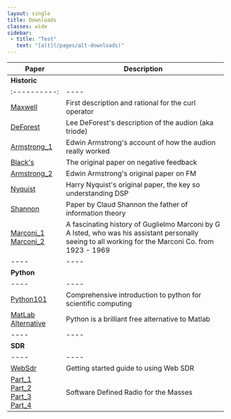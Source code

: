```yaml
---
layout: single
title: Downloads
classes: wide
sidebar:
 - title: "Test"
   text: "[alt](/pages/alt-downloads)"
---
```

<!-- ### **Downloads**  -->

| Paper  | Description |
|--------|---------------------|
| **Historic** | |
|:----------:|----| 
|[Maxwell](/assets/pdf/downloads/MathematicalClassificationofPhysicalQuantities_Maxwell.pdf) |First description and rational for the curl operator |
|[DeForest](/assets/pdf/downloads/TheAudionWirelessTelegraphy1907.pdf) |Lee DeForest's description of the audion (aka triode) |
|[Armstrong_1](/assets/pdf/downloads/00573757.pdf) | Edwin Armstrong's account of how the audion really worked  |
|[Black's](/assets/pdf/downloads/bstj13-1-1.pdf) | The original paper on negative feedback |
|[Armstrong_2](/assets/pdf/downloads/Armstrong1936.pdf) | Edwin Armstrong's original paper on FM |
[Nyquist](/assets/pdf/downloads/bstj3-2-324.pdf) |Harry Nyquist's original paper, the key so understanding DSP 
[Shannon ](/assets/pdf/downnloads/shannon1948.pdf) |Paper by Claud Shannon the father of information theory
|[Marconi_1](/assets/pdf/downnloads/HistoryOfRadio1.pdf)  [Marconi_2](/assets/pdf/downnloads/HistoryOfRadio2.pdf) |A fascinating history of Guglielmo Marconi by G A Isted, who was his assistant  personally seeing to all working for the Marconi Co. from 1923 - 1969 |
|----|----|
|**Python**| |
|----|----|
[Python101](/assets/pdf/downloads/Python-as-the-next-matlab-v2.pdf)| Comprehensive introduction to python for scientific computing
[MatLab Alternative](/assets/pdf/downloads/downloads/Scientific-Computing-with-Python.pdf) |Python is a brilliant free alternative to Matlab
|----|----|
|**SDR**| |
|----|----|
|[WebSdr](/assets/pdf/WebSdr.pdf) | Getting started guide to using Web SDR |
|[Part_1](/assets/pdf/downloads/SoftRadio1.pdf)<br>[Part_2](/assets/pdf/downloads/SoftRadio2.pdf)<br>[Part_3](/assets/pdf/downloads/SoftRadio3.pdf)<br>[Part_4](/assets/SoftRadio4/pdf/downloads.pdf)  | Software Defined Radio for the Masses |


